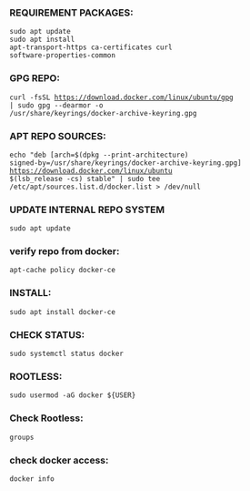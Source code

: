 ### REQUIREMENT PACKAGES:

<code>sudo apt update</code>
<br/>
<code>sudo apt install apt-transport-https ca-certificates curl software-properties-common</code>
<br/>

### GPG REPO:

<code>curl -fsSL https://download.docker.com/linux/ubuntu/gpg | sudo gpg --dearmor -o /usr/share/keyrings/docker-archive-keyring.gpg</code>

### APT REPO SOURCES:

<code>echo "deb [arch=$(dpkg --print-architecture) signed-by=/usr/share/keyrings/docker-archive-keyring.gpg] https://download.docker.com/linux/ubuntu $(lsb_release -cs) stable" | sudo tee /etc/apt/sources.list.d/docker.list > /dev/null</code>

### UPDATE INTERNAL REPO SYSTEM

<code>sudo apt update</code>

### verify repo from docker:

<code>apt-cache policy docker-ce</code>

### INSTALL:

<code>sudo apt install docker-ce</code>

### CHECK STATUS:

<code>sudo systemctl status docker</code>

### ROOTLESS:

<code>sudo usermod -aG docker ${USER}</code>

### Check Rootless:

<code>groups</code>

### check docker access:

<code>docker info</code>
